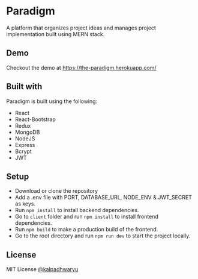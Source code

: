 # Paradigm

A platform that organizes project ideas and manages project implementation built using MERN stack.

## Demo

Checkout the demo at https://the-paradigm.herokuapp.com/

## Built with

Paradigm is built using the following:

- React
- React-Bootstrap
- Redux
- MongoDB
- NodeJS
- Express
- Bcrypt
- JWT

## Setup

- Download or clone the repository
- Add a .env file with PORT, DATABASE_URL, NODE_ENV & JWT_SECRET as keys.
- Run `npm install` to install backend dependencies.
- Go to `client` folder and run `npm install` to install frontend dependencies.
- Run `npm build` to make a production build of the frontend.
- Go to the root directory and run `npm run dev` to start the project locally.

## License

MIT License [@kalpadhwaryu](https://github.com/kalpadhwaryu)